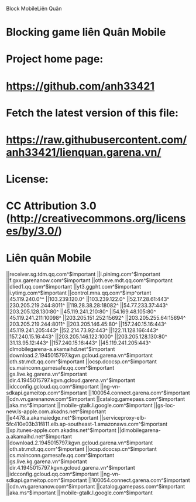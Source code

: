 Block MobileLiên Quân 
# Blocking game liên Quân Mobile
# 
# Project home page:
# https://github.com/anh33421
#
# Fetch the latest version of this file:
# https://raw.githubusercontent.com/anh33421/lienquan.garena.vn/
# License:
# CC Attribution 3.0 (http://creativecommons.org/licenses/by/3.0/)

# Liên quân Mobile
||receiver.sg.tdm.qq.com^$important
||i.pinimg.com^$important
||f.gxx.garenanow.com^$important
||oth.eve.mdt.qq.com^$important
||dlied1.qq.com^$important
||yt3.ggpht.com^$important
||i.ytimg.com^$important
||control.mna.qq.com^$imp^ortant
||45.119.240.0^^
||103.239.120.0^
||103.239.122.0^
||52.17.28.61:443^
||230.205.219.244:8011^
||119.28.38.28:18082^
||54.77.233.37:443^
||203.205.128.130:80^
||45.119.241.210:80^
||54.169.48.105:80^
||45.119.241.211:10098^
||203.205.151.252:15692^
||203.205.255.64:15694^
||203.205.219.244:8011^
||203.205.146.45:80^
||157.240.15.16:443^
||45.119.241.205:443^
||52.214.73.92:443^
||122.11.128.166:443^
||157.240.15.16:443^
||203.205.146.122:1000^
||203.205.128.130:80^
||31.13.95.12:443^
||157.240.15.16:443^
||45.119.241.205:443^
||dlmobilegarena-a.akamaihd.net^$important
||download.2.1945015797.kgvn.gcloud.garena.vn^$important
||oth.str.mdt.qq.com^$important
||ocsp.dcocsp.cn^$important
||cs.mainconn.gamesafe.qq.com^$important
||gs.live.kg.garena.vn^$important
||dir.4.1945015797.kgvn.gcloud.garena.vn^$important
||idcconfig.gcloud.qq.com^$important
||ng-vn-sdkapi.gameitop.com^$important
||100054.connect.garena.com^$important
||cdn.vn.garenanow.com^$important
||catalog.gamepass.com^$important
||aka.ms^$important
||mobile-gtalk.l.google.com^$important
||gs-loc-new.ls-apple.com.akadns.net^$important
||e4478.a.akamaiedge.net^$important
||serviceproxy-elb-5fc410e03b31f811.elb.ap-southeast-1.amazonaws.com^$important
||xp.itunes-apple.com.akadns.net^$important
||dlmobilegarena-a.akamaihd.net^$important
||download.2.1945015797.kgvn.gcloud.garena.vn^$important
||oth.str.mdt.qq.com^$important
||ocsp.dcocsp.cn^$important
||cs.mainconn.gamesafe.qq.com^$important
||gs.live.kg.garena.vn^$important
||dir.4.1945015797.kgvn.gcloud.garena.vn^$important
||idcconfig.gcloud.qq.com^$important
||ng-vn-sdkapi.gameitop.com^$important
||100054.connect.garena.com^$important
||cdn.vn.garenanow.com^$important
||catalog.gamepass.com^$important
||aka.ms^$important
||mobile-gtalk.l.google.com^$important

